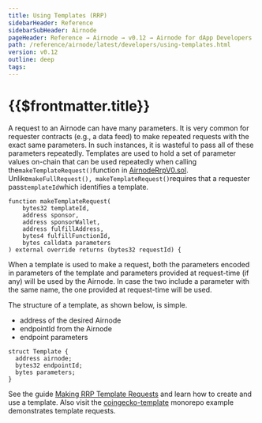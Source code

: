 ```yaml
---
title: Using Templates (RRP)
sidebarHeader: Reference
sidebarSubHeader: Airnode
pageHeader: Reference → Airnode → v0.12 → Airnode for dApp Developers
path: /reference/airnode/latest/developers/using-templates.html
version: v0.12
outline: deep
tags:
---
```


<VersionWarning/>

<PageHeader/>

<SearchHighlight/>

<FlexStartTag/>

# {{$frontmatter.title}}

A request to an Airnode can have many parameters. It is very common for
requester contracts (e.g., a data feed) to make repeated requests with the exact
same parameters. In such instances, it is wasteful to pass all of these
parameters repeatedly. Templates are used to hold a set of parameter values
on-chain that can be used repeatedly when calling
the`makeTemplateRequest()`function in
[AirnodeRrpV0.sol<ExternalLinkImage/>](https://github.com/api3dao/airnode/blob/v0.12/packages/airnode-protocol/contracts/rrp/AirnodeRrpV0.sol).
Unlike`makeFullRequest(), makeTemplateRequest()`requires that a requester
pass`templateId`which identifies a template.

```solidity
function makeTemplateRequest(
    bytes32 templateId,
    address sponsor,
    address sponsorWallet,
    address fulfillAddress,
    bytes4 fulfillFunctionId,
    bytes calldata parameters
) external override returns (bytes32 requestId) {
```

When a template is used to make a request, both the parameters encoded in
parameters of the template and parameters provided at request-time (if any) will
be used by the Airnode. In case the two include a parameter with the same name,
the one provided at request-time will be used.

The structure of a template, as shown below, is simple.

- address of the desired Airnode
- endpointId from the Airnode
- endpoint parameters

```solidity
struct Template {
  address airnode;
  bytes32 endpointId;
  bytes parameters;
}
```

See the guide
[Making RRP Template Requests](/guides/airnode/using-rrp-templates.md) and learn
how to create and use a template. Also visit the
[coingecko-template<ExternalLinkImage/>](https://github.com/api3dao/airnode/tree/v0.12/packages/airnode-examples/integrations/coingecko-template)
monorepo example demonstrates template requests.

<FlexEndTag/>
